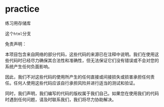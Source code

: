 # practice
练习用存储库

这个`html`分支

免责声明：

本项目包含来自网络的部分代码，这些代码的来源已在注释中说明。我们在使用这些代码时已经尽力确保其合法性和准确性，但无法保证它们没有错误或不会对您的系统产生任何负面影响。

因此，我们不对这些代码的使用所产生的任何直接或间接损失或损害承担任何责任。任何人使用这些代码应该自行承担风险并进行适当的测试和验证。

同时，我们声明，我们编写的代码的版权属于我们自己。如果您在使用我们的代码时遇到任何问题，请及时联系我们，我们将尽力协助解决。